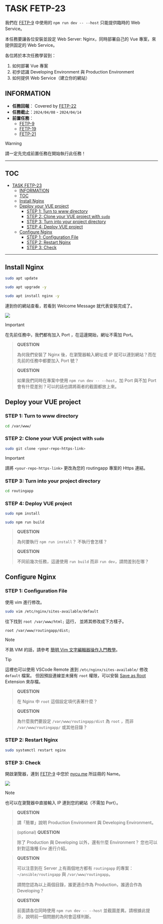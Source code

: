 # TASK FETP-23

我們在 [FETP-9](https://www.notion.so/sdc-nycu/Vue-Environment-and-Initialization-f3494b38c2654c489689f97d8d373d2a?pvs=4) 中使用的 `npm run dev -- --host` 只能提供臨時的 Web Service。

本任務要讓各位安裝並設定 Web Server: Nginx，同時部署自己的 Vue 專案，來提供固定的 Web Service。

各位將於本次任務學習到：
1. 如何部署 Vue 專案
2. 初步認識 Developing Environment 與 Production Environment
3. 如何提供 Web Service（建立你的網站）

## INFORMATION

- **任務回報**： Covered by [FETP-22](./fetp-22.md)
- **任務截止**：`2024/04/08` - `2024/04/14`
- **前置任務**：
  - [FETP-9](https://www.notion.so/sdc-nycu/Vue-Environment-and-Initialization-f3494b38c2654c489689f97d8d373d2a?pvs=4)
  - [FETP-19](https://www.notion.so/sdc-nycu/Vue-Routing-Beginner-to-Advanced-3f8085ec15ca4ed18bb07674482d704a?pvs=4)
  - [FETP-21](./fetp-21.md)

> [!WARNING]
> 請一定先完成前置任務在開始執行此任務！

---

## TOC

- [TASK FETP-23](#task-fetp-23)
  - [INFORMATION](#information)
  - [TOC](#toc)
  - [Install Nginx](#install-nginx)
  - [Deploy your VUE project](#deploy-your-vue-project)
    - [STEP 1: Turn to www directory](#step-1-turn-to-www-directory)
    - [STEP 2: Clone your VUE project with `sudo`](#step-2-clone-your-vue-project-with-sudo)
    - [STEP 3: Turn into your project directory](#step-3-turn-into-your-project-directory)
    - [STEP 4: Deploy VUE project](#step-4-deploy-vue-project)
  - [Configure Nginx](#configure-nginx)
    - [STEP 1: Configuration File](#step-1-configuration-file)
    - [STEP 2: Restart Nginx](#step-2-restart-nginx)
    - [STEP 3: Check](#step-3-check)

---

## Install Nginx

```sh
sudo apt update
```

```sh
sudo apt upgrade -y
```

```sh
sudo apt install nginx -y
```

連到你的網站查看，若看到 Welcome Message 就代表安裝完成了。

![](https://imgur.com/8qtTmVx.png)

> [!IMPORTANT]
> 在先前任務中，我們都有加入 Port ，在這邊開始，網址不需加 Port。

> **QUESTION**
>
> 為何我們安裝了 Nginx 後，在瀏覽器輸入網址或 IP 就可以連到網站？而在先前的任務中都要加入 Port 號？

> **QUESTION**
>
> 如果我們同時在專案中使用 `npm run dev -- --host`，加 Port 與不加 Port 會有什麼差別？可以的話也請將兩者的截圖都放上來。

## Deploy your VUE project

### STEP 1: Turn to www directory

```sh
cd /var/www/
```

### STEP 2: Clone your VUE project with `sudo`

```sh
sudo git clone <your-repo-https-link>
```

> [!IMPORTANT]
> 請將 `<your-repo-https-link>` 更改為您的 routingapp 專案的 Https 連結。

### STEP 3: Turn into your project directory

```sh
cd routingapp
```

### STEP 4: Deploy VUE project

```sh
sudo npm install
```

```sh
sudo npm run build
```

> **QUESTION**
>
> 為何要執行 `npm run install`？ 不執行會怎樣？

> **QUESTION**
>
> 不同前幾次任務，這邊使用 `run build` 而非 `run dev`，請問差別在哪？

## Configure Nginx

### STEP 1: Configuration File
使用 vim 進行修改。

```sh
sudo vim /etc/nginx/sites-available/default
```

往下找到 `root /var/www/html;` 這行，
並將其修改成下方樣子。

```
root /var/www/routingapp/dist;
```

> [!NOTE]
> 不熟 VIM 的話，請參考 [簡明 Vim 文字編輯器操作入門教學](https://blog.techbridge.cc/2020/04/06/how-to-use-vim-as-an-editor-tutorial/)。

> [!TIP]
> 這裡也可以使用 VSCode Remote 進到 `/etc/nginx/sites-available/` 修改 `default` 檔案。
> 但因預設連線並未擁有 `root` 權限，可以安裝 <ins>Save as Root</ins> Extension 來存檔。

> **QUESTION**
>
> 在 Nginx 中 `root` 這個設定項代表著什麼？

> **QUESTION**
>
> 為什麼我們要設定 `/var/www/routingapp/dist` 為 `root` ，而非 `/var/www/routingapp/` 或其他目錄？

### STEP 2: Restart Nginx

```sh
sudo systemctl restart nginx
```

### STEP 3: Check

開啟瀏覽器，連到 [FETP-9](https://www.notion.so/sdc-nycu/Vue-Environment-and-Initialization-f3494b38c2654c489689f97d8d373d2a?pvs=4) 中您於 [nycu.me](https://nycu.me/) 所註冊的 Name。

![](https://imgur.com/4XTPoGl.png)

> [!NOTE]
> 也可以在瀏覽器中直接輸入 IP 連到您的網站（不需加 Port）。

> **QUESTION**
>
> 請「簡單」說明 Production Environment 與 Developing Environment。

> (optional) **QUESTION**
>
> 除了 Production 與 Developing 以外，還有什麼 Environment？
> 您也可以針對這幾種 Env 進行介紹。


> **QUESTION**
>
> 可以注意到在 Server 上有兩個地方都有 `routingapp` 的專案： `~/ansible/routingapp` 與 `/var/www/routingapp`。
>
> 請問您認為以上兩個目錄，誰更適合作為 Production，誰適合作為 Developing？

> **QUESTION**
>
> 前面請各位同時使用 `npm run dev -- --host` 並截圖差異。請根據此提示，說明前一個問題的為何會這樣判斷。